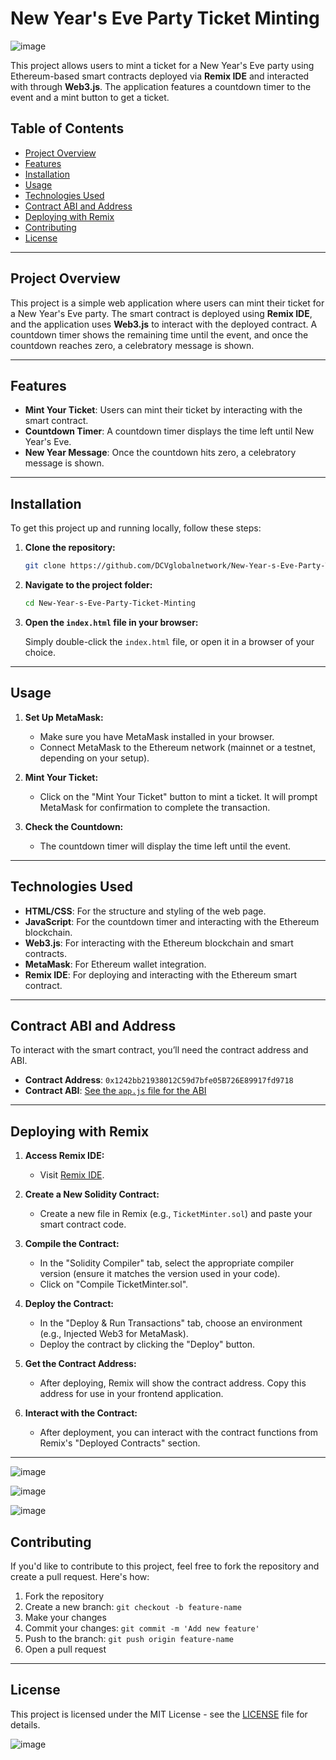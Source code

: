 # New Year's Eve Party Ticket Minting

![image](https://github.com/user-attachments/assets/01276ca5-d0ee-4551-bd4c-6584cc19ade2)


This project allows users to mint a ticket for a New Year's Eve party using Ethereum-based smart contracts deployed via **Remix IDE** and interacted with through **Web3.js**. The application features a countdown timer to the event and a mint button to get a ticket.

## Table of Contents

- [Project Overview](#project-overview)
- [Features](#features)
- [Installation](#installation)
- [Usage](#usage)
- [Technologies Used](#technologies-used)
- [Contract ABI and Address](#contract-abi-and-address)
- [Deploying with Remix](#deploying-with-remix)
- [Contributing](#contributing)
- [License](#license)

---

## Project Overview

This project is a simple web application where users can mint their ticket for a New Year's Eve party. The smart contract is deployed using **Remix IDE**, and the application uses **Web3.js** to interact with the deployed contract. A countdown timer shows the remaining time until the event, and once the countdown reaches zero, a celebratory message is shown.

---

## Features

- **Mint Your Ticket**: Users can mint their ticket by interacting with the smart contract.
- **Countdown Timer**: A countdown timer displays the time left until New Year's Eve.
- **New Year Message**: Once the countdown hits zero, a celebratory message is shown.

---

## Installation

To get this project up and running locally, follow these steps:

1. **Clone the repository:**

    ```bash
    git clone https://github.com/DCVglobalnetwork/New-Year-s-Eve-Party-Ticket-Minting.git
    ```

2. **Navigate to the project folder:**

    ```bash
    cd New-Year-s-Eve-Party-Ticket-Minting
    ```

3. **Open the `index.html` file in your browser:**

    Simply double-click the `index.html` file, or open it in a browser of your choice.

---

## Usage

1. **Set Up MetaMask:**
    - Make sure you have MetaMask installed in your browser.
    - Connect MetaMask to the Ethereum network (mainnet or a testnet, depending on your setup).

2. **Mint Your Ticket:**
    - Click on the "Mint Your Ticket" button to mint a ticket. It will prompt MetaMask for confirmation to complete the transaction.

3. **Check the Countdown:**
    - The countdown timer will display the time left until the event.

---

## Technologies Used

- **HTML/CSS**: For the structure and styling of the web page.
- **JavaScript**: For the countdown timer and interacting with the Ethereum blockchain.
- **Web3.js**: For interacting with the Ethereum blockchain and smart contracts.
- **MetaMask**: For Ethereum wallet integration.
- **Remix IDE**: For deploying and interacting with the Ethereum smart contract.

---

## Contract ABI and Address

To interact with the smart contract, you’ll need the contract address and ABI.

- **Contract Address**: `0x1242bb21938012C59d7bfe05B726E89917fd9718`
- **Contract ABI**: [See the `app.js` file for the ABI](./app.js)

---

## Deploying with Remix

1. **Access Remix IDE:**
    - Visit [Remix IDE](https://remix.ethereum.org/).

2. **Create a New Solidity Contract:**
    - Create a new file in Remix (e.g., `TicketMinter.sol`) and paste your smart contract code.

3. **Compile the Contract:**
    - In the "Solidity Compiler" tab, select the appropriate compiler version (ensure it matches the version used in your code).
    - Click on "Compile TicketMinter.sol".

4. **Deploy the Contract:**
    - In the "Deploy & Run Transactions" tab, choose an environment (e.g., Injected Web3 for MetaMask).
    - Deploy the contract by clicking the "Deploy" button.

5. **Get the Contract Address:**
    - After deploying, Remix will show the contract address. Copy this address for use in your frontend application.

6. **Interact with the Contract:**
    - After deployment, you can interact with the contract functions from Remix's "Deployed Contracts" section.

---

![image](https://github.com/user-attachments/assets/39afdeb4-9f9c-4f42-b882-07e7ade3b6fd)


![image](https://github.com/user-attachments/assets/385fe860-124f-47ab-8fdf-c2b3a27637a9)


![image](https://github.com/user-attachments/assets/3642ace8-04df-4138-857b-869fa5b2fb81)


## Contributing

If you'd like to contribute to this project, feel free to fork the repository and create a pull request. Here's how:

1. Fork the repository
2. Create a new branch: `git checkout -b feature-name`
3. Make your changes
4. Commit your changes: `git commit -m 'Add new feature'`
5. Push to the branch: `git push origin feature-name`
6. Open a pull request

---

## License

This project is licensed under the MIT License - see the [LICENSE](LICENSE) file for details.

![image](https://github.com/user-attachments/assets/ec3dc128-fa12-4941-a40c-650392b04416)

